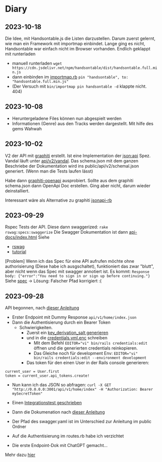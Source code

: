 # Diary
## 2023-10-18
Die Idee, mit Handsontable.js die Listen darzustellen. Darum zuerst gelernt, wie man ein Framework mit
importmap einbindet.
Lange ging es nicht, Handsontable war einfach nicht im Browser vorhanden. Endlich geklappt mit 
runterladen 
* manuell runterladen `wget https://cdn.jsdelivr.net/npm/handsontable/dist/handsontable.full.min.js`
* dann einbinden im [importmap.rb](../config/importmap.rb) `pin "handsontable", to:  "handsontable.full.min.js"`
* (Der Versuch mit `bin/importmap pin handsontable -d` klappte nicht. 404)

## 2023-10-08
* Heruntergeladene Files können nun abgespielt werden
* Informationen (Genre) aus den Tracks werden dargestellt. Mit hilfe des gems Wahwah

## 2023-10-02
V2 der API mit [graphiti](https://www.graphiti.dev/) erstellt. Ist eine Implementation der [json:api](https://jsonapi.org/) Spez.
Vandal läuft unter [api/v2/vandal](http://0.0.0.0:3001/api/v2/vandal). Das schema.json mit dem ganzen Beschriebe der Dokumentation wird ins public/api/v2/schemal.json generiert. (Wenn man die Tests laufen lässt)

Habe dann [graphiti-openapi](https://github.com/alsemyonov/graphiti-openapi) ausprobiert. Sollte aus dem graphiti schema.json dann OpenApi Doc erstellen. Ging aber nicht, darum wieder deinstalliert.

Interessant wäre als Alternative zu graphiti [jsonapi-rb](https://jsonapi-rb.org/)
## 2023-09-29
Rspec Tests der API. Diese dann swaggerized: `rake rswag:specs:swaggerize`
Die Swagger Dokumentation ist dann [api-docs/index.html](http://0.0.0.0:3001/api-docs/index.html)
Siehe 
- [rswag](https://github.com/rswag/rswag#rswag)
- [tutorial](https://blog.corsego.com/learn-openapi-swagger-rswag)

[Problem] Wenn ich das Spec für eine API aufrufen möchte ohne authorisierung (Diese habe ich ausgschaltet), funktioniert das zwar "blutt",
aber nicht wenn das Spec mit swagger annotiert ist. Es kommt: `Response body: {"error":"You need to sign in or sign up before continuing."}`
Siehe [spec](../spec/requests/api/v1/playlists_spec.rb)
-> Lösung: Falscher Pfad korrigiert :(

## 2023-09-28
API begonnen, nach [dieser Anleitung](https://blog.corsego.com/rails-api-bearer-authentication)
- Erster Endpoint mit Dummy Response `api/v1/home/index.json`
- Dann die Authentisierung durch ein Bearer Token
  - Schwierigkeiten. 
    - Zuerst ein [key_derivation_salt generieren](https://guides.rubyonrails.org/active_record_encryption.html)
    - und in die [credentials.yml.enc](../config/credentials.yml.enc) schreiben
      - Mit dem Befehl `EDITOR="vi" bin/rails credentials:edit` öffnen und die generierten credentials reinkopieren.
      - Das Gleiche noch für development Env: `EDITOR="vi" bin/rails credentials:edit --environment development`
    - Das token für den einen User in der Rails console generieren:
```
current_user = User.first
token = current_user.api_tokens.create!
```
- Nun kann ich das JSON so abfragen: `curl -X GET "http://0.0.0.0:3001/api/v1/home/index" -H "Authorization: Bearer mySecretToken"`
- Einen [Integrationstest geschrieben](../test/integration/api_welcome_page_test.rb)

- Dann die Dokumenation nach [dieser Anleitung](https://blog.corsego.com/learn-openapi-swagger-rswag)
 - Der Pfad des swagger.yaml ist im Unterschied zur Anleitung im public Ordner
 - Auf die Authentisierung im routes.rb habe ich verzichtet
 - Die erste Endpoint-Dok mit ChatGPT gemacht...

Mehr dazu [hier](api.md)